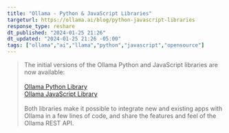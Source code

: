 ```yaml
---
title: "Ollama - Python & JavaScript Libraries"
targeturl: https://ollama.ai/blog/python-javascript-libraries
response_type: reshare
dt_published: "2024-01-25 21:26"
dt_updated: "2024-01-25 21:26 -05:00"
tags: ["ollama","ai","llama","python","javascript","opensource"]
---
```


> The initial versions of the Ollama Python and JavaScript libraries are now available:  
> <br>
>   [Ollama Python Library](https://github.com/ollama/ollama-python)  
>   [Ollama JavaScript Library](https://github.com/ollama/ollama-js)  
> <br>
> Both libraries make it possible to integrate new and existing apps with Ollama in a few lines of code, and share the features and feel of the Ollama REST API.  
